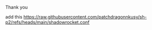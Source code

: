 Thank you

add this https://raw.githubusercontent.com/patchdragonnkusy/sh-p2/refs/heads/main/shadowrocket.conf
